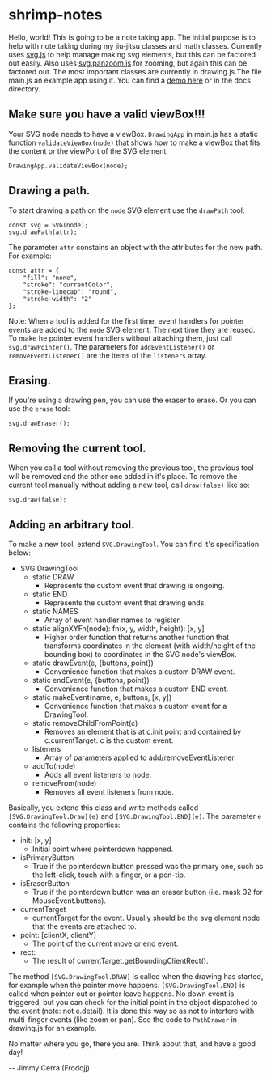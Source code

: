 # shrimp-notes

Hello, world! This is going to be a note taking app. The initial purpose is to
help with note taking during my jiu-jitsu classes and math classes. Currently
uses [svg.js](https://github.com/svgdotjs/svg.js) to help manage making svg
elements, but this can be factored out easily. Also uses 
[svg.panzoom.js](https://github.com/svgdotjs/svg.panzoom.js) for zooming, but
again this can be factored out. The most important classes are currently in
drawing.js The file main.js an example app using it. You can find a
[demo here](https://frodojj.github.io/shrimp-notes/) or in the docs directory.

## Make sure you have a valid viewBox!!!

Your SVG node needs to have a viewBox. `DrawingApp` in main.js has a static
function `validateViewBox(node)` that shows how to make a viewBox that fits the
content or the viewPort of the SVG element.

```
DrawingApp.validateViewBox(node);
```

## Drawing a path.

To start drawing a path on the `node` SVG element use the `drawPath` tool:

```
const svg = SVG(node);
svg.drawPath(attr);
```

The parameter `attr` constains an object with the attributes for the new path.
For example:

```
const attr = {
	"fill": "none",
	"stroke": "currentColor",
	"stroke-linecap": "round",
	"stroke-width": "2"
};
```

Note: When a tool is added for the first time, event handlers for pointer
events are added to the `node` SVG element. The next time they are reused.
To make he pointer event handlers without attaching them, just call
`svg.drawPointer()`. The parameters for `addEventListener()` or
`removeEventListener()` are the items of the `listeners` array.

## Erasing.

If you're using a drawing pen, you can use the eraser to erase. Or you can
use the `erase` tool:

```
svg.drawEraser();
```

## Removing the current tool.

When you call a tool without removing the previous tool, the previous tool will
be removed and the other one added in it's place. To remove the current tool
manually without adding a new tool, call `draw(false)` like so:

```
svg.draw(false);
```

## Adding an arbitrary tool.

To make a new tool, extend `SVG.DrawingTool`. You can find it's specification
below:

- SVG.DrawingTool
	- static DRAW
		- Represents the custom event that drawing is ongoing.
    - static END
		- Represents the custom event that drawing ends.
	- static NAMES
		- Array of event handler names to register.
    - static alignXYFn(node): fn(x, y, width, height): \[x, y]
		- Higher order function that returns another function that transforms
		  coordinates in the element (with width/height of the bounding box)
		  to coordinates in the SVG node's viewBox.
	- static drawEvent(e, {buttons, point})
		- Convenience function that makes a custom DRAW event.
	- static endEvent(e, {buttons, point})
		- Convenience function that makes a custom END event.
	- static makeEvent(name, e, buttons, \[x, y])
		- Convenience function that makes a custom event for a DrawingTool.
	- static removeChildFromPoint(c)
		- Removes an element that is at c.init point and contained
		  by c.currentTarget. c is the custom event.
	- listeners
		- Array of parameters applied to add/removeEventListener.
	- addTo(node)
		- Adds all event listeners to node.
	- removeFrom(node)
		- Removes all event listeners from node.

Basically, you extend this class and write methods called
`[SVG.DrawingTool.Draw](e)` and `[SVG.DrawingTool.END](e)`. The parameter `e`
contains the following properties:

- init: \[x, y]
	- Initial point where pointerdown happened.
- isPrimaryButton
	- True if the pointerdown button pressed was the primary one, such as the 
	  left-click, touch with a finger, or a pen-tip.
- isEraserButton
	- True if the pointerdown button was an eraser button (i.e. mask 32 for
	  MouseEvent.buttons).
- currentTarget
	- currentTarget for the event. Usually should be the svg element node that
	  the events are attached to.
- point: \[clientX, clientY]
	- The point of the current move or end event.
- rect:
	- The result of currentTarget.getBoundingClientRect().

The method `[SVG.DrawingTool.DRAW]` is called when the drawing has started, for
example when the pointer move happens. `[SVG.DrawingTool.END]` is called when 
pointer out or pointer leave happens. No down event is triggered, but you can
check for the initial point in the object dispatched to the event (note:
not e.detail). It is done this way so as not to interfere with multi-finger
events (like zoom or pan). See the code to `PathDrawer` in drawing.js for an
example.

No matter where you go, there you are. Think about that, and have a good day!

-- Jimmy Cerra (Frodojj)
